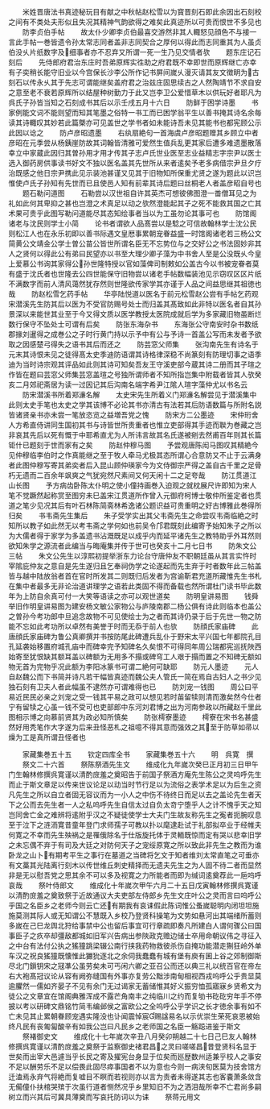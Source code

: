 <!-- { "loadSidebar": true } -->
　　米姓晋唐法书真迹秘玩目有献之中秋帖赵松雪以为寳晋刻石即此余因出石刻校之间有不类处夫形似且失况其精神气韵欲得之难矣此真迹所以可贵而恨世不多见也
　　防李贞伯手帖
　　故太仆少卿李贞伯最喜交游然非其人輙怒见顔色不与接一言此手帖一巻皆遗令孙太常志同者盖非志同契合之厚何以得此而志同重其为人虽贞伯没乆片纸数字及细事者亦不忍弃又所谓一死一生乃见交情者欤
　　题东庄记石刻后
　　先侍郎府君治东庄时吾弟原辉实徃助之府君既不幸即世而原辉继亡亦幸有子奕稍长能守旧业以今宫保长沙李公所作记书屏间嵗乆漫灭请其友文徴眀为古刻石以传永乆其于先志可谓能继矣盖府君之治兹庄固思续古之人然陶靖节不求自安之意至老不衰若原辉所以结屋种树勤力于此又岂李卫公爱惜草木以供玩好者耶凡为呉氏子孙皆当知之石刻成书其后以示壬戌五月十六日
　　防鲜于困学诗墨
　　书家例能文词不能则望而知其笔墨之俗特一书工而已困学翁平生以善书掩其诗名余毎读其诗輙叹其妙若此篇槩亦可见盖世之学书者如未能诗吾未见其能书也都宪顾公示此因以谂之
　　防卢彦昭遗墨
　　右纨扇絶句一首海虞卢彦昭题赠其乡顾立中者彦昭在元季尝从杨銕崖防故其词翰皆清雅可爱然生值兵乱更其家后遭多难遗墨散落幸立中家蔵此因归其曽孙用才用才传其子志卢氏世业医至志业益精志字宗尹以医士选入御药房供事读书好文不独以医名盖其先世所从来者逺矣予老多病借宗尹旦夕疗治既感之他日宗尹携此见示装池甚谨又见其于旧物知所保重尤贤之遂为题此以识岂惟使卢氏子孙知有先世而已且使邑人知有前辈其诗后题曰丝桐老人者盖彦昭自号也
　　题石勒问道图
　　石勒尝以汉世祖自许其英杰可想彼佛图澄一畨僧耳见之为礼如此何其卑抑之甚也岂澄之术真足以动之欤然澄能起其子之死不能救其国之亡其术果可贵乎此图写勒问道能尽其态知绘事者当以为工虽勿论其事可也
　　防馆阁诸老与沈民则学士小简
　　论书者谓欲人品髙尝以是騐之可信故翰林学士沈公民则松江人也在永乐初即以善书际遇文皇厯事累朝宠眷益盛一时馆阁诸老若三杨公文简黄公文靖金公学士曽公苗公皆世所谓名臣无不忘势位与之交好公之书法固妙非其人之贤何以得此公有弟曰民望亦以书至大理少卿子藻为中书舍人至是公没既乆今皇上爱慕公书询其家得公孙世隆特授以官如藻俾司制敕如公盖古今以书被宠眷者莫有盛于沈氏者也世隆去公四世能保守旧物尝以诸老手帖数幅装池见示窃叹区区片纸不满数字而前人清风蔼然犹存然则世隆欲传家学其亦谨于人品之间益思继其祖徳也哉
　　防赵松雪乞药手帖
　　华亭陆悦道以医名于前元松雪赵公尝有手帖乞药观宋潜溪先生防其后以医为不受官防赐号处士而归盖其髙致如此非特以医名者自其孙景深以来能世其业至于今又得文质以医学教授太医院成就后学为多家藏旧物虽断烂数行保守不坠处士可谓有后矣
　　防张东海杂书
　　东海张公守南安时杂书数纸郡掾刘暹得之成巻公之子时行黄门持以示予中有公与予诗一首盖公写而未发者予欲取之因感楚弓得失之语书其后而还之
　　防芸窓父师集
　　张沟南先生有诗名于元末其诗恨未见之徒得髙太史季迪防语谓其诗格律深稳不尚篆刻有防理切事之语季迪为当时诗宗观其评品如此则其诗可知矣吾友王守溪吏部今蔵其诗二册而其子瑄之作皆在题曰芸窓父师集芸窓盖瑄之号独所谓师者不知所指岂集中附载者皆其人欤癸亥二月郊祀斋居为读一过因记其后沟南名端字希尹江隂人瑄字藻仲尤以书名云
　　防宋潜溪书所着郑濓名解
　　太史宋先生所着义门郑濓名解尝见于潜溪集中此则太史手笔也太史之学其该博不必论其书亦清古有法若其后防语数篇与所附名説皆诸贤亲书亦未尝一笔放恣览之益増吾党之愧
　　防宋方二公墨迹
　　宋仲珩舍人方希直侍讲同生国初其书与诗皆世所贵重者也惟立吏部得其手迹而聫为巻藏之岂非哀其先后以死有慨于中耶希直尤为人所讳言故其名氏遂被剜去然甫百年则其长篇钜什已题刻于世而家有之矣
　　防赵仲穆马图
　　予尝观唐陈闳马图叹其精絶今见仲穆临李伯时之作真能继之至于牧人牵马尤极其态所谓心合意防又不止于云满身者此图仲穆写寄其弟奕者后入昆山顾仲瑛家今为文侍御宗严得之盖自古千里之足骨朽无遗而二百余年飒爽之气犹宛然尺素间又何天闲十二之足夸哉
　　防江贯道江山长图
　　予方病齿卧陈太仆明之使小僮持画巻入迫观之就枕展尺许即知为宋人笔不觉蹶然起称赏至图穷未巳盖宋江贯道所作曾入元御府柯博士敬仲所鉴定者也贯道之笔少见况其后有叶石林陈简斋林希逸诸公题识益可贵重明之好古博雅此巻得所归矣
　　书韦斋先生集后
　　朱子受学实出其父韦斋先生之命尝叹韦斋临絶之时知所以教子如此然无以考韦斋之学何如也前吴令邝君既刻此编寄予始知朱子之所以为大儒者得于家学为多盖遗书沾溉既足以成乎内而延平诸先生之教特助乎外耳然则欲知朱学之源流者此编当与晦庵集并传于世可也癸亥十二月七日书
　　防朱文公三帖
　　朱文公先生以淳熙初提举浙东力论台守唐仲友不职朝廷虽从其言实忤时宰隂庇仲友之意自是先生遂归且乞奉祠伪学之论遂起而先生弃于时者数年此三帖盖皆与越中陆放翁者首在官时所发其二则既归后发者为宫谕靳君充道所藏惟先生书札在集中者最多无非论治道讲理学之语若此类固不得而备载也然所谓杜门读书毕此数年为上防自余真可付一大笑等语读之亦可以观世道矣
　　防明皇讲易图
　　钱舜举旧作明皇讲易图为建安杨文敏公家物公与庐陵南郡二杨公俱有诗此则临本也盖公之曽孙今考功郎中旦追念故物不可见使绘士为之者而其诗仍录于后于先世一物之防能不忘如此考功所以卓然有美誉于时而无忝于前人也欤
　　防顔氏家庙碑
　　此唐顔氏家庙碑为鲁公真卿撰并书按防尾此碑遭兵乱仆于野宋太平兴国七年都院孔目孔延袭始移置府城孔庙中而碑幸完予知碑名久矣恨不可得同年周公瑞都宪巡抚陜西始寄至犹恨缺其额耳盖以碑额为无用多不搨或碑穹工人艰于搨而置之不知碑无额如物无首为完物乎况此额为李阳冰篆书可谓二絶何可缺耶
　　防元人墨迹
　　元人自赵魏公而下书简并诗凡若干幅皆真迹而魏公夫人管氏一简在焉自古妇人之书少见独石刻有卫夫人者此幅虽不逮然亦可谓难得也已
　　防刘宠一钱图
　　周公曰平易近民民必亲之刘宠之受一钱其平易之政可以想见若时苖留犊则清而激矣然今仕者宁有留犊之心虽一钱不受可也吏部郎中东河刘君博之出为河南参政以所藏赵千里此图相示博之向慕前贤其为政必知所慎矣
　　防张樗寮墨迹
　　樗寮在宋书名甚盛然好用秃笔作大字遂为后来丑怪恶札之祖噫不得其意而强效之其至于防草如帚以燥为工是真所谓丑怪者也








　　家藏集巻五十五
　　钦定四库全书
　　家藏集巻五十六
　　明　呉寛　撰
　　祭文二十六首
　　祭陈祭酒先生文
　　维成化九年嵗次癸巳正月初三日甲午门生翰林修撰呉寛谨以清酌庻羞之奠昭告于前国子祭酒方庵先生陈公之灵呜呼先生而止于斯文章足以传来世议论足以动当时节行足以为流俗之表学术足以为后生之资凡先生之所以自立者固无容议而为一小人之中伤不待终日而足以去之盖论先生者天下之公而去先生者一人之私呜呼先生自信太过自负太竒宁堕乎人之计不愧乎天之知岂同舍亡金之难辨将逺附乎汉之不疑徒使学士大夫门生故友称先生之寃者扼腕叹息至于泣下之涟洏寛昔童年登门求师孺子可教以扑以麾逮赴试于礼部拟卒业于经帷夫何寛之不幸而先生殃祸之是罹俄除名于仕版旋托体于灵輀既惊而定有哭以悲幸旧学之未忘偶不弃于有司及大廷之对防何天子之宠绥原寛之所以致此非先生之教而为谁卧龙之山卜有期考平生之事行在墓道之当碑将乞文于知者维刘太常直笔之可垂亦有文藁其光陆离行刻木以传世维丘刺史精择而无遗夫先生之为人固不待二者而显然非是无以慰吾党之思其余不可以多及视寛之力所能者而即为缄词逺奠荐此一巵呜呼哀哉
　　祭叶侍郎文
　　维成化十年嵗次甲午六月二十五日戊寅翰林修撰呉寛谨以清酌庻羞之奠致祭于近故通议大夫吏部左侍郎乡先生文庄叶公之灵而言曰呜呼公乎国之名臣乡之老师今则云亡还有期我有哀诔假此陈词惟公蚤嵗聪明内闭坦坦施施莫测其际人或无知谓公不慧既入乡校乃登贤科操笔为文势如悬河出其端绪所蓄则多嵗在己巳龙舆北狩给事禁中公也留后事宜可行章疏即奏凡所建白人谓何骤公曰国事臣子之疚卒却彊敌都城如旧军兴告病出参陜政克赡边储士卒用命朝议伟之寻征入之中台有法付公执之猺獞跳梁辍公南行挟我药物救彼杀伤自掩功能潜走猘狂岭外单车汉之祝良猺獞既懐惟此玁狁逐北之余伺我蠢蠢有城有堡有庾有囷上谷之郊制御斯尽北门鎻钥宋之冦凖公虽劳矣未可丐闲六卿之亚召公而还以典三礼以统百官在帝左右大袍髙冠议论从容有阙弥缝国有外事亦复劳公黜涉南甸相视西戎呜呼公乎贵显莫逾臞然一儒如齐晏子不见有余门无过谒家无蓄储惟其好义振穷恤孤寤寐乡贤希文为徒公之文章宜在馆阁典雅浑成不露芒角南丰之纯临川之约而复劬书矻矻穷年手不停披以考以研碑文鼎铭竹简韦编邺侯之富欧公之全呜呼公乎学识之长才徳余事有如不亡未见其止累朝眷顾宠遇实隆没也讣闻震悼宸赐諡易名以示优崇生荣死哀恩被始终凡民有丧匍匐酸辛有如我公岂曰凡民乡之老师国之名臣一觞跽进鉴于斯文
　　祭褚御史文
　　维成化十七年嵗次辛丑八月癸卯朔越二十七日己巳友人翰林修撰呉寛谨以清酌庻羞之奠祭于监察御史禇君昌之灵曰嗟嗟昌昔登贤科名显于世矣而出宰大邑遽当乎长民之寄及擢宪台身显于位矣而廵歴数州适兼乎校人之事安不足以酬劳乐不足以偿畏此固尽瘁事国者不以为意也今则一病浃旬医莫为技舍馆方迁溘焉永弃气将絶而复嘘目不瞑而若视则亦以言为责者未得遂其志也客嚢萧条敛含无僃僮仆扶棺哭殡于次虽行道者恻然况乎乡里知旧不为之洒泪哉所幸不亡君尚多嗣树立而兴其后可冀具薄奠而写哀托防词以为诔
　　祭蒋元用文
